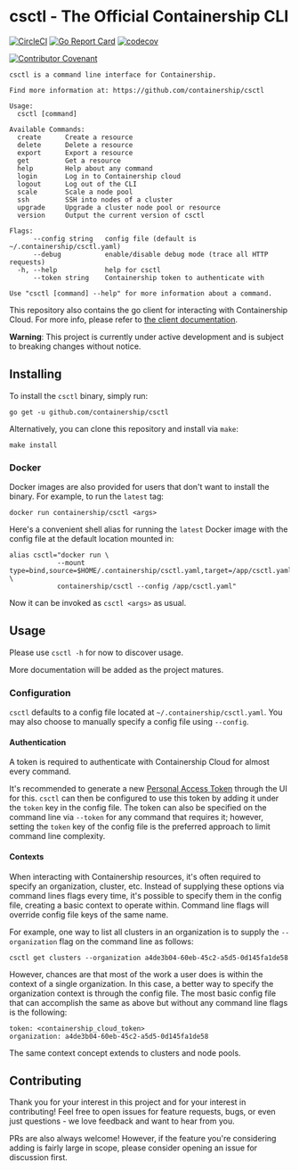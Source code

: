 # csctl - The Official Containership CLI

[![CircleCI](https://circleci.com/gh/containership/csctl.svg?style=svg)](https://circleci.com/gh/containership/csctl)
[![Go Report Card](https://goreportcard.com/badge/github.com/containership/csctl)](https://goreportcard.com/report/github.com/containership/csctl)
[![codecov](https://codecov.io/gh/containership/csctl/branch/master/graph/badge.svg)](https://codecov.io/gh/containership/csctl)

[![Contributor Covenant](https://img.shields.io/badge/Contributor%20Covenant-v1.4%20adopted-ff69b4.svg)](code-of-conduct.md)

```
csctl is a command line interface for Containership.

Find more information at: https://github.com/containership/csctl

Usage:
  csctl [command]

Available Commands:
  create      Create a resource
  delete      Delete a resource
  export      Export a resource
  get         Get a resource
  help        Help about any command
  login       Log in to Containership cloud
  logout      Log out of the CLI
  scale       Scale a node pool
  ssh         SSH into nodes of a cluster
  upgrade     Upgrade a cluster node pool or resource
  version     Output the current version of csctl

Flags:
      --config string   config file (default is ~/.containership/csctl.yaml)
      --debug           enable/disable debug mode (trace all HTTP requests)
  -h, --help            help for csctl
      --token string    Containership token to authenticate with

Use "csctl [command] --help" for more information about a command.
```

This repository also contains the go client for interacting with Containership Cloud.
For more info, please refer to [the client documentation](cloud/README.md).

**Warning**: This project is currently under active development and is subject to breaking changes without notice.

## Installing

To install the `csctl` binary, simply run:

```
go get -u github.com/containership/csctl
```

Alternatively, you can clone this repository and install via `make`:

```
make install
```

### Docker

Docker images are also provided for users that don't want to install the binary.
For example, to run the `latest` tag:

```
docker run containership/csctl <args>
```

Here's a convenient shell alias for running the `latest` Docker image with the config file at the default location mounted in:

```
alias csctl="docker run \
            --mount type=bind,source=$HOME/.containership/csctl.yaml,target=/app/csctl.yaml \
            containership/csctl --config /app/csctl.yaml"
```

Now it can be invoked as `csctl <args>` as usual.

## Usage

Please use `csctl -h` for now to discover usage.

More documentation will be added as the project matures.

### Configuration

`csctl` defaults to a config file located at `~/.containership/csctl.yaml`.
You may also choose to manually specify a config file using `--config`.

#### Authentication

A token is required to authenticate with Containership Cloud for almost every command.

It's recommended to generate a new [Personal Access Token](https://docs.containership.io/developer-resources/personal-access-tokens) through the UI for this.
`csctl` can then be configured to use this token by adding it under the `token` key in the config file.
The token can also be specified on the command line via `--token` for any command that requires it; however, setting the `token` key of the config file is the preferred approach to limit command line complexity.

#### Contexts

When interacting with Containership resources, it's often required to specify an organization, cluster, etc.
Instead of supplying these options via command lines flags every time, it's possible to specify them in the config file, creating a basic context to operate within.
Command line flags will override config file keys of the same name.

For example, one way to list all clusters in an organization is to supply the `--organization` flag on the command line as follows:

```
csctl get clusters --organization a4de3b04-60eb-45c2-a5d5-0d145fa1de58
```

However, chances are that most of the work a user does is within the context of a single organization.
In this case, a better way to specify the organization context is through the config file.
The most basic config file that can accomplish the same as above but without any command line flags is the following:

```
token: <containership_cloud_token>
organization: a4de3b04-60eb-45c2-a5d5-0d145fa1de58
```

The same context concept extends to clusters and node pools.

## Contributing

Thank you for your interest in this project and for your interest in contributing!
Feel free to open issues for feature requests, bugs, or even just questions - we love feedback and want to hear from you.

PRs are also always welcome!
However, if the feature you're considering adding is fairly large in scope, please consider opening an issue for discussion first.
